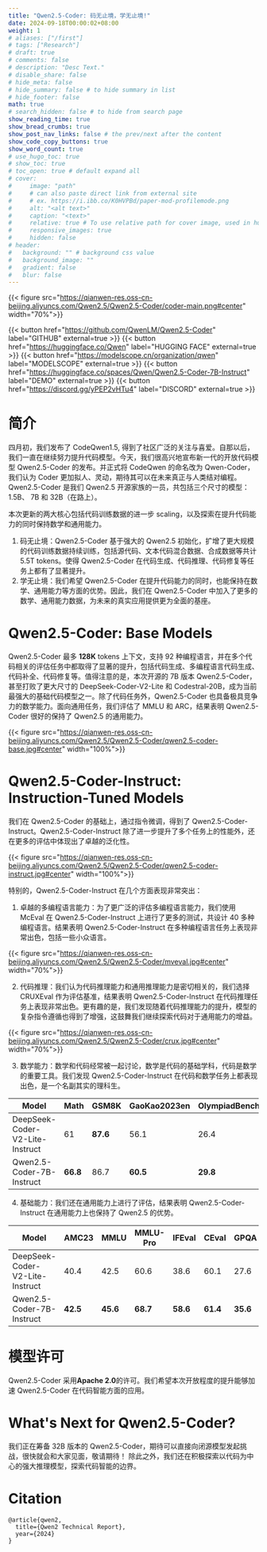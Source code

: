 ```yaml
---
title: "Qwen2.5-Coder: 码无止境，学无止境!"
date: 2024-09-18T00:00:02+08:00
weight: 1
# aliases: ["/first"]
# tags: ["Research"]
# draft: true
# comments: false
# description: "Desc Text."
# disable_share: false
# hide_meta: false
# hide_summary: false # to hide summary in list
# hide_footer: false
math: true
# search_hidden: false # to hide from search page
show_reading_time: true
show_bread_crumbs: true
show_post_nav_links: false # the prev/next after the content
show_code_copy_buttons: true
show_word_count: true
# use_hugo_toc: true
# show_toc: true
# toc_open: true # default expand all
# cover:
#     image: "path"
#     # can also paste direct link from external site
#     # ex. https://i.ibb.co/K0HVPBd/paper-mod-profilemode.png
#     alt: "<alt text>"
#     caption: "<text>"
#     relative: true # To use relative path for cover image, used in hugo Page-bundles
#     responsive_images: true
#     hidden: false
# header:
#   background: "" # background css value
#   background_image: ""
#   gradient: false
#   blur: false
---
```

{{< figure src="https://qianwen-res.oss-cn-beijing.aliyuncs.com/Qwen2.5/Qwen2.5-Coder/coder-main.png#center" width="70%">}}

{{< button href="https://github.com/QwenLM/Qwen2.5-Coder" label="GITHUB" external=true >}}
{{< button href="https://huggingface.co/Qwen" label="HUGGING FACE" external=true >}}
{{< button href="https://modelscope.cn/organization/qwen" label="MODELSCOPE" external=true >}}
{{< button href="https://huggingface.co/spaces/Qwen/Qwen2.5-Coder-7B-Instruct" label="DEMO" external=true >}}
{{< button href="https://discord.gg/yPEP2vHTu4" label="DISCORD" external=true >}}

# 简介

四月初，我们发布了 CodeQwen1.5, 得到了社区广泛的关注与喜爱。自那以后，我们一直在继续努力提升代码模型。今天，我们很高兴地宣布新一代的开放代码模型 Qwen2.5-Coder 的发布。并正式将 CodeQwen 的命名改为 Qwen-Coder，我们认为 Coder 更加拟人、灵动，期待其可以在未来真正与人类结对编程。Qwen2.5-Coder 是我们 Qwen2.5 开源家族的一员，共包括三个尺寸的模型：1.5B、 7B 和 32B（在路上）。

本次更新的两大核心包括代码训练数据的进一步 scaling，以及探索在提升代码能力的同时保持数学和通用能力。

1. 码无止境：Qwen2.5-Coder 基于强大的 Qwen2.5 初始化，扩增了更大规模的代码训练数据持续训练，包括源代码、文本代码混合数据、合成数据等共计 5.5T tokens。使得 Qwen2.5-Coder 在代码生成、代码推理、代码修复等任务上都有了显著提升。
2. 学无止境：我们希望 Qwen2.5-Coder 在提升代码能力的同时，也能保持在数学、通用能力等方面的优势。因此，我们在 Qwen2.5-Coder 中加入了更多的数学、通用能力数据，为未来的真实应用提供更为全面的基座。

# Qwen2.5-Coder: Base Models

Qwen2.5-Coder 最多 **128K** tokens 上下文，支持 92 种编程语言，并在多个代码相关的评估任务中都取得了显著的提升，包括代码生成、多编程语言代码生成、代码补全、代码修复等。值得注意的是，本次开源的 7B 版本 Qwen2.5-Coder，甚至打败了更大尺寸的 DeepSeek-Coder-V2-Lite 和 Codestral-20B，成为当前最强大的基础代码模型之一。除了代码任务外，Qwen2.5-Coder 也具备极具竞争力的数学能力。面向通用任务，我们评估了 MMLU 和 ARC，结果表明 Qwen2.5-Coder 很好的保持了 Qwen2.5 的通用能力。

{{< figure src="https://qianwen-res.oss-cn-beijing.aliyuncs.com/Qwen2.5/Qwen2.5-Coder/qwen2.5-coder-base.jpg#center" width="100%">}}

# Qwen2.5-Coder-Instruct: Instruction-Tuned Models

我们在 Qwen2.5-Coder 的基础上，通过指令微调，得到了 Qwen2.5-Coder-Instruct。Qwen2.5-Coder-Instruct 除了进一步提升了多个任务上的性能外，还在更多的评估中体现出了卓越的泛化性。

{{< figure src="https://qianwen-res.oss-cn-beijing.aliyuncs.com/Qwen2.5/Qwen2.5-Coder/qwen2.5-coder-instruct.jpg#center" width="100%">}}

特别的，Qwen2.5-Coder-Instruct 在几个方面表现非常突出：

1. 卓越的多编程语言能力：为了更广泛的评估多编程语言能力，我们使用 McEval 在 Qwen2.5-Coder-Instruct 上进行了更多的测试，共设计 40 多种编程语言。结果表明 Qwen2.5-Coder-Instruct 在多种编程语言任务上表现非常出色，包括一些小众语言。

{{< figure src="https://qianwen-res.oss-cn-beijing.aliyuncs.com/Qwen2.5/Qwen2.5-Coder/mveval.jpg#center" width="70%">}}


2. 代码推理：我们认为代码推理能力和通用推理能力是密切相关的，我们选择 CRUXEval 作为评估基准，结果表明 Qwen2.5-Coder-Instruct 在代码推理任务上表现非常出色。更有趣的是，我们发现随着代码推理能力的提升，模型的复杂指令遵循也得到了增强，这鼓舞我们继续探索代码对于通用能力的增益。

{{< figure src="https://qianwen-res.oss-cn-beijing.aliyuncs.com/Qwen2.5/Qwen2.5-Coder/crux.jpg#center" width="70%">}}


3. 数学能力：数学和代码经常被一起讨论，数学是代码的基础学科，代码是数学的重要工具。我们发现 Qwen2.5-Coder-Instruct 在代码和数学任务上都表现出色，是一个名副其实的理科生。

| **Model**                       | **Math**  | **GSM8K** | **GaoKao2023en** | **OlympiadBench** | **CollegeMath** | **AIME24** |
| ------------------------------- | --------- | --------- | ---------------- | ----------------- | --------------- | ---------- |
| DeepSeek-Coder-V2-Lite-Instruct | 61        | **87.6**  | 56.1             | 26.4              | 39.8            | 6.7        |
| Qwen2.5-Coder-7B-Instruct    | **66.8**  | 86.7      | **60.5**         | **29.8**          | **43.5**        | **10**     |

4. 基础能力：我们还在通用能力上进行了评估，结果表明 Qwen2.5-Coder-Instruct 在通用能力上也保持了 Qwen2.5 的优势。
   
| **Model**                       | **AMC23** | **MMLU**  | **MMLU-Pro**     | **IFEval**        | **CEval**       | **GPQA**   |
| ------------------------------- | --------- | --------- | ---------------- | ----------------- | --------------- | ---------- |
| DeepSeek-Coder-V2-Lite-Instruct | 40.4      | 42.5      | 60.6             | 38.6              | 60.1            | 27.6       |
| Qwen2.5-Coder-7B-Instruct    | **42.5**  | **45.6**  | **68.7**         | **58.6**          | **61.4**        | **35.6**   |

# 模型许可

Qwen2.5-Coder 采用**Apache 2.0**的许可。我们希望本次开放程度的提升能够加速 Qwen2.5-Coder 在代码智能方面的应用。

# What's Next for Qwen2.5-Coder?

我们正在筹备 32B 版本的 Qwen2.5-Coder，期待可以直接向闭源模型发起挑战，很快就会和大家见面，敬请期待！
除此之外，我们还在积极探索以代码为中心的强大推理模型，探索代码智能的边界。

# Citation

```
@article{qwen2,
  title={Qwen2 Technical Report},
  year={2024}
}
```
